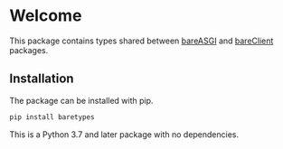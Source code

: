 # Welcome

This package contains types shared between
[bareASGI](https://github.com/rob-blackbourn/bareASGI) and
[bareClient](https://github.com/rob-blackbourn/bareClient) packages.

## Installation

The package can be installed with pip.

```bash
pip install baretypes
```

This is a Python 3.7 and later package with no dependencies.
